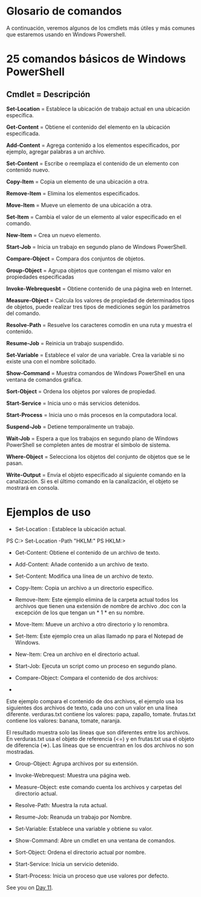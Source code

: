 

# Glosario de comandos

A continuación, veremos algunos de los cmdlets más útiles y más comunes que estaremos usando en Windows Powershell.


# 25 comandos básicos de Windows PowerShell


## ****Cmdlet          =       Descripción****

****Set-Location****  = Establece la ubicación de trabajo actual en una ubicación específica.

****Get-Content**** = Obtiene el contenido del elemento en la ubicación especificada.

****Add-Content**** = Agrega contenido a los elementos especificados, por ejemplo, agregar palabras a un archivo.

****Set-Content**** = Escribe o reemplaza el contenido de un elemento con contenido nuevo.

****Copy-Item**** = Copia un elemento de una ubicación a otra.

****Remove-Item**** = Elimina los elementos especificados.

****Move-Item**** = Mueve un elemento de una ubicación a otra.

****Set-Item**** = Cambia el valor de un elemento al valor especificado en el comando.

****New-Item**** = Crea un nuevo elemento.

****Start-Job**** = Inicia un trabajo en segundo plano de Windows PowerShell.

****Compare-Object**** = Compara dos conjuntos de objetos.

****Group-Object**** = Agrupa objetos que contengan el mismo valor en propiedades especificadas

****Invoke-Webrequesbt**** = Obtiene contenido de una página web en Internet.

****Measure-Object**** = Calcula los valores de propiedad de determinados tipos de objetos, puede realizar tres tipos de mediciones según los parámetros del comando.

****Resolve-Path**** = Resuelve los caracteres comodín en una ruta y muestra el contenido.

****Resume-Job**** = Reinicia un trabajo suspendido.

****Set-Variable**** = Establece el valor de una variable. Crea la variable si no existe una con el nombre solicitado.

****Show-Command**** = Muestra comandos de Windows PowerShell en una ventana de comandos gráfica.

****Sort-Object**** = Ordena los objetos por valores de propiedad.

****Start-Service**** = Inicia uno o más servicios detenidos.

****Start-Process**** = Inicia uno o más procesos en la computadora local.

****Suspend-Job**** = Detiene temporalmente un trabajo.

****Wait-Job**** = Espera a que los trabajos en segundo plano de Windows PowerShell se completen antes de mostrar el símbolo de sistema.

****Where-Object**** = Selecciona los objetos del conjunto de objetos que se le pasan.

****Write-Output**** = Envía el objeto especificado al siguiente comando en la canalización. Si es el último comando en la canalización, el objeto se mostrará en consola.

#
#
#


# Ejemplos de uso

* Set-Location : Establece la ubicación actual.

PS C:\> Set-Location -Path "HKLM:\"
PS HKLM:\>


* Get-Content: Obtiene el contenido de un archivo de texto.




* Add-Content: Añade contenido a un archivo de texto.




* Set-Content: Modifica una línea de un archivo de texto.
 



* Copy-Item: Copia un archivo a un directorio específico.





 * Remove-Item: Este ejemplo elimina de la carpeta actual todos los archivos que tienen una extensión de nombre de archivo .doc con la excepción de los que tengan un * 1 * en su nombre.





* Move-Item: Mueve un archivo a otro directorio y lo renombra.





* Set-Item: Este ejemplo crea un alias llamado np para el Notepad de Windows.






* New-Item: Crea un archivo en el directorio actual.





* Start-Job: Ejecuta un script como un proceso en segundo plano.





* Compare-Object: Compara el contenido de dos archivos: 
*
Este ejemplo compara el contenido de dos archivos, el ejemplo usa los siguientes dos archivos de texto, cada uno con un valor en una línea diferente.
verduras.txt contiene los valores: papa, zapallo, tomate.
frutas.txt contiene los valores: banana, tomate, naranja.

El resultado muestra solo las líneas que son diferentes entre los archivos. En verduras.txt usa el objeto de referencia (<=) y en frutas.txt usa el objeto de diferencia (=>). Las líneas que se encuentran en los dos archivos no son mostradas.






* Group-Object: Agrupa archivos por su extensión.





* Invoke-Webrequest: Muestra una página web.



* Measure-Object: este comando cuenta los archivos y carpetas del directorio actual.


* Resolve-Path: Muestra la ruta actual.


* Resume-Job: Reanuda un trabajo por Nombre.






* Set-Variable: Establece una variable y obtiene su valor.




* Show-Command: Abre un cmdlet en una ventana de comandos.


* Sort-Object: Ordena el directorio actual por nombre.



* Start-Service: Inicia un servicio detenido.





* Start-Process: Inicia un proceso que use valores por defecto.






See you on [Day 11](day11.md).
